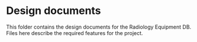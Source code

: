 # Design documents

This folder contains the design documents for the Radiology Equipment DB.
Files here describe the required features for the project.

